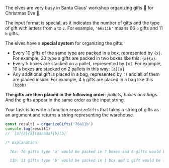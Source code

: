 The elves are very busy in Santa Claus' workshop organizing gifts 🎁 for Christmas Eve 🎄.

The input format is special, as it indicates the number of gifts and the type of gift with letters from `a` to `z`. For example, `'66a11b'` means 66 `a` gifts and 11 `b` gifts.

The elves have a **special system** for organizing the gifts:

*   Every 10 gifts of the same type are packed in a box, represented by `{x}`. For example, 20 type a gifts are packed in two boxes like this: `{a}{a}`.
*   Every 5 boxes are stacked on a pallet, represented by `[x]`. For example, 10 `a` boxes are stacked on 2 pallets in this way: `[a][a]`
*   Any additional gift is placed in a bag, represented by `()` and all of them are placed inside. For example, 4 `b` gifts are placed in a bag like this `(bbbb)`

**The gifts are then placed in the following order**: _pallets, boxes and bags_. And the gifts appear in the same order as the input string.

Your task is to write a function `organizeGifts` that takes a string of gifts as an argument and returns a string representing the warehouse.

```JavaScript
const result1 = organizeGifts('76a11b')
console.log(result1)
// `[a]{a}{a}(aaaaaa){b}(b)`

/* Explanation:

  76a: 76 gifts type 'a' would be packed in 7 boxes and 6 gifts would be left, resulting in 1 pallet [a] (for the first 5 boxes), 2 loose boxes {a}{a} and a bag with 6 gifts (aaaaaa)

  11b: 11 gifts type 'b' would be packed in 1 box and 1 gift would be left, resulting in 1 loose box {b} and a bag with 1 gift (b)
```